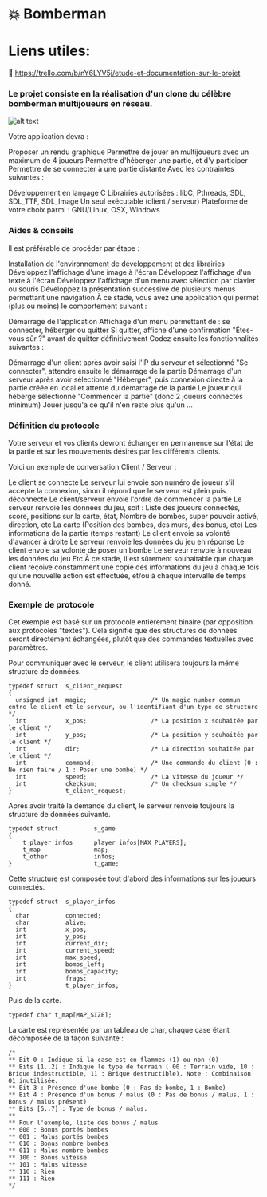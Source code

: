 # :boom: Bomberman

# Liens utiles:

:rocket: https://trello.com/b/nY6LYV5j/etude-et-documentation-sur-le-projet


### Le projet consiste en la réalisation d'un clone du célèbre bomberman multijoueurs en réseau.

![alt text](https://i.redd.it/tfiq18e19ji01.png)

Votre application devra :

Proposer un rendu graphique
Permettre de jouer en multijoueurs avec un maximum de 4 joueurs
Permettre d'héberger une partie, et d'y participer
Permettre de se connecter à une partie distante
Avec les contraintes suivantes :

Développement en langage C
Librairies autorisées : libC, Pthreads, SDL, SDL_TTF, SDL_Image
Un seul exécutable (client / serveur)
Plateforme de votre choix parmi : GNU/Linux, OSX, Windows

### Aides & conseils
Il est préférable de procéder par étape :

Installation de l'environnement de développement et des librairies
Développez l'affichage d'une image à l'écran
Développez l'affichage d'un texte à l'écran
Développez l'affichage d'un menu avec sélection par clavier ou souris
Développez la présentation successive de plusieurs menus permettant une navigation
À ce stade, vous avez une application qui permet (plus ou moins) le comportement suivant :

Démarrage de l'application
Affichage d'un menu permettant de : se connecter, héberger ou quitter
Si quitter, affiche d'une confirmation "Êtes-vous sûr ?" avant de quitter définitivement
Codez ensuite les fonctionnalités suivantes :

Démarrage d'un client après avoir saisi l'IP du serveur et sélectionné "Se connecter", attendre ensuite le démarrage de la partie
Démarrage d'un serveur après avoir sélectionné "Héberger", puis connexion directe à la partie créée en local et attente du démarrage de la partie
Le joueur qui héberge sélectionne "Commencer la partie" (donc 2 joueurs connectés minimum)
Jouer jusqu'a ce qu'il n'en reste plus qu'un ...

### Définition du protocole
Votre serveur et vos clients devront échanger en permanence sur l'état de la partie et sur les mouvements désirés par les différents clients.

Voici un exemple de conversation Client / Serveur :

Le client se connecte
Le serveur lui envoie son numéro de joueur s'il accepte la connexion, sinon il répond que le serveur est plein puis déconnecte
Le client/serveur envoie l'ordre de commencer la partie
Le serveur renvoie les données du jeu, soit :
Liste des joueurs connectés, score, positions sur la carte, état, Nombre de bombes, super pouvoir activé, direction, etc
La carte (Position des bombes, des murs, des bonus, etc)
Les informations de la partie (temps restant)
Le client envoie sa volonté d'avancer à droite
Le serveur renvoie les données du jeu en réponse
Le client envoie sa volonté de poser un bombe
Le serveur renvoie à nouveau les données du jeu
Etc
À ce stade, il est sûrement souhaitable que chaque client reçoive constamment une copie des informations du jeu à chaque fois qu'une nouvelle action est effectuée, et/ou à chaque intervalle de temps donné.

### Exemple de protocole
Cet exemple est basé sur un protocole entièrement binaire (par opposition aux protocoles "textes"). Cela signifie que des structures de données seront directement échangées, plutôt que des commandes textuelles avec paramètres.

Pour communiquer avec le serveur, le client utilisera toujours la même structure de données.

```
typedef struct  s_client_request
{
  unsigned int  magic;                  /* Un magic number commun entre le client et le serveur, ou l'identifiant d'un type de structure */
  int           x_pos;                  /* La position x souhaitée par le client */
  int           y_pos;                  /* La position y souhaitée par le client */
  int           dir;                    /* La direction souhaitée par le client */
  int           command;                /* Une commande du client (0 : Ne rien faire / 1 : Poser une bombe) */
  int           speed;                  /* La vitesse du joueur */
  int           ckecksum;               /* Un checksum simple */
}               t_client_request;
```

Après avoir traité la demande du client, le serveur renvoie toujours la structure de données suivante.
```
typedef struct          s_game
{
	t_player_infos      player_infos[MAX_PLAYERS];
	t_map               map;
	t_other             infos;
}               		t_game;
```

Cette structure est composée tout d'abord des informations sur les joueurs connectés.

```
typedef struct 	s_player_infos
{
  char  		connected;
  char  		alive;
  int   		x_pos;
  int   		y_pos;
  int   		current_dir;
  int   		current_speed;
  int   		max_speed;
  int   		bombs_left;
  int   		bombs_capacity;
  int   		frags;
} 				t_player_infos;
```

Puis de la carte.

```
typedef char t_map[MAP_SIZE];
```

La carte est représentée par un tableau de char, chaque case étant décomposée de la façon suivante :

```
/*
** Bit 0 : Indique si la case est en flammes (1) ou non (0)
** Bits [1..2] : Indique le type de terrain ( 00 : Terrain vide, 10 : Brique indestructible, 11 : Brique destructible). Note : Combinaison 01 inutilisée.
** Bit 3 : Présence d'une bombe (0 : Pas de bombe, 1 : Bombe)
** Bit 4 : Présence d'un bonus / malus (0 : Pas de bonus / malus, 1 : Bonus / malus présent)
** Bits [5..7] : Type de bonus / malus.
**
** Pour l'exemple, liste des bonus / malus
** 000 : Bonus portés bombes
** 001 : Malus portés bombes
** 010 : Bonus nombre bombes
** 011 : Malus nombre bombes
** 100 : Bonus vitesse
** 101 : Malus vitesse
** 110 : Rien
** 111 : Rien
*/
```
